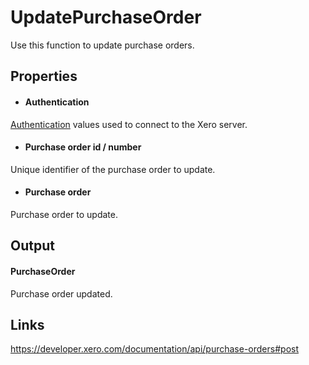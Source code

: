 UpdatePurchaseOrder
============

Use this function to update purchase orders.

Properties
----------

- #### Authentication
[Authentication](../../../Common/Authentication/Index.md) values used to connect to the Xero server.
- #### Purchase order id / number
Unique identifier of the purchase order to update.
- #### Purchase order
Purchase order to update.


Output
-----
#### PurchaseOrder
Purchase order updated.

Links
-----

https://developer.xero.com/documentation/api/purchase-orders#post